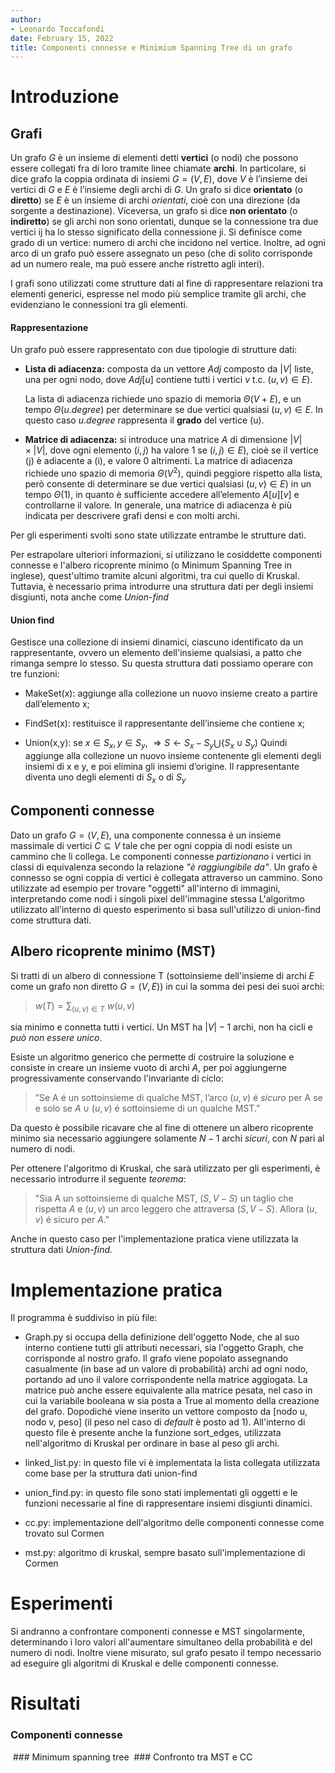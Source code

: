 ```yaml
---
author:
- Leonardo Toccafondi   
date: February 15, 2022
title: Componenti connesse e Minimium Spanning Tree di un grafo
---
```


# Introduzione

## Grafi

Un grafo $G$ è un insieme di elementi detti **vertici** (o nodi) che possono essere collegati fra di loro tramite linee chiamate **archi**. In particolare, si dice grafo la coppia ordinata di insiemi $G = (V, E)$, dove $V$ è l’insieme dei vertici di $G$ e $E$ è l’insieme degli archi di $G$.
Un grafo si dice **orientato** (o **diretto**) se $E$ è un insieme di archi *orientati*, cioè con una direzione (da sorgente a destinazione). Viceversa, un grafo si dice **non orientato** (o **indiretto**) se gli archi non sono orientati, dunque se la connessione tra due vertici ij ha lo stesso significato della connessione ji.
Si definisce come grado di un vertice: numero di archi che incidono nel vertice.
Inoltre, ad ogni arco di un grafo può essere assegnato un peso (che di solito corrisponde ad un numero reale, ma può essere anche ristretto agli interi).

I grafi sono utilizzati come strutture dati al fine di rappresentare relazioni tra elementi generici, espresse nel modo più semplice tramite gli archi, che evidenziano le connessioni tra gli elementi.

#### Rappresentazione

Un grafo può essere rappresentato con due tipologie di strutture dati:

- **Lista di adiacenza:** composta da un vettore $Adj$ composto da $|V|$ liste, una per ogni nodo, dove $Adj[u]$ contiene tutti i vertici $v$ t.c. $(u, v) \in E)$.
  
  La lista di adiacenza richiede uno spazio di memoria $\Theta(V + E)$, e un tempo $\Theta(u.degree)$ per determinare se due vertici qualsiasi $(u, v) \in E$.
  In questo caso $u.degree$ rappresenta il **grado** del vertice (u).

- **Matrice di adiacenza:** si introduce una matrice $A$ di dimensione $|V|\times|V|$, dove ogni elemento $(i,j)$ ha valore 1 se $(i, j) \in E)$, cioè se il vertice (j) è adiacente a (i), e valore 0 altrimenti. 
  La matrice di adiacenza richiede uno spazio di memoria $\Theta(V^2)$, quindi peggiore rispetto alla lista, però consente di determinare se due vertici qualsiasi $(u, v) \in E)$ in un tempo $\Theta(1)$, in quanto è sufficiente accedere all’elemento $A[u][v]$ e controllarne il valore.
  In generale, una matrice di adiacenza è più indicata per descrivere grafi densi e con molti archi.

Per gli esperimenti svolti sono state utilizzate entrambe le strutture dati.

Per estrapolare ulteriori informazioni, si utilizzano le cosiddette componenti connesse e l'albero ricoprente minimo (o Minimum Spanning Tree in inglese), quest'ultimo tramite alcuni algoritmi, tra cui quello di Kruskal. Tuttavia, è necessario prima introdurre una struttura dati per degli insiemi disgiunti, nota anche come *Union-find*

#### Union find

Gestisce una collezione di insiemi dinamici, ciascuno identificato da un rappresentante,
ovvero un elemento dell'insieme qualsiasi, a patto che rimanga sempre lo stesso.
Su questa struttura dati possiamo operare con tre funzioni:

- MakeSet(x): aggiunge alla collezione un nuovo insieme creato a partire dall’elemento x;

- FindSet(x): restituisce il rappresentante dell’insieme che contiene x;

- Union(x,y): se $x \in S_x, y \in S_y, \ \Rightarrow S \leftarrow S_x -S_y \bigcup \{S_x \cup S_y)$ 
  Quindi aggiunge alla collezione un nuovo insieme contenente gli elementi degli insiemi di x e y, e poi elimina gli insiemi d’origine. Il rappresentante diventa uno degli elementi di $S_x$ o di $S_y$

## Componenti connesse

Dato un grafo $G=(V,E)$, una componente connessa é un insieme massimale di vertici $C⊆V$ tale che per ogni coppia di nodi esiste un cammino che li collega.
Le componenti connesse *partizionano* i vertici in classi di equivalenza secondo la relazione *"è raggiungibile da"*. Un grafo è connesso se ogni coppia di vertici è collegata attraverso un cammino.
Sono utilizzate ad esempio per trovare "oggetti" all'interno di immagini, interpretando come nodi i singoli pixel dell'immagine stessa
L'algoritmo utilizzato all'interno di questo esperimento si basa sull'utilizzo di union-find come struttura dati.

## Albero ricoprente minimo (MST)

Si tratti di un albero di connessione T (sottoinsieme dell'insieme di archi $E$ come un grafo non diretto $G=(V,E)$) in cui la somma dei pesi dei suoi archi:

> $w(T) = \sum_{(u,v) \in T} \ w(u, v)$ 

sia minimo e connetta tutti i vertici.
Un MST ha $|V|-1$ archi, non ha cicli e *può non essere unico*.

Esiste un algoritmo generico che permette di costruire la soluzione e consiste in creare un insieme vuoto di archi $A$, per poi aggiungerne progressivamente conservando l'invariante di ciclo:

> ”Se A é un sottoinsieme di qualche MST, l’arco $(u,v)$ é *sicuro* per A se e solo se $A∪(u,v)$ é sottoinsieme di un qualche MST.”

Da questo è possibile ricavare che al fine di ottenere un albero ricoprente minimo sia necessario aggiungere solamente $N-1$ archi *sicuri*, con $N$ pari al numero di nodi.

Per ottenere l'algoritmo di Kruskal, che sarà utilizzato per gli esperimenti, è necessario introdurre il seguente *teorema*:

> "Sia A un sottoinsieme di qualche MST, $(S,V-S)$ un taglio che rispetta $A$ e $(u,v)$ un arco leggero che attraversa $(S,V-S)$. Allora $(u,v)$ é sicuro per $A$."

Anche in questo caso per l'implementazione pratica viene utilizzata la struttura dati *Union-find.*

# Implementazione pratica

Il programma è suddiviso in più file:

- Graph.py si occupa della definizione dell'oggetto Node, che al suo interno contiene tutti gli attributi necessari, sia l'oggetto Graph, che corrisponde al nostro grafo.  Il grafo viene popolato assegnando casualmente (in base ad un valore di probabilità) archi ad ogni nodo, portando ad uno il valore corrispondente nella matrice aggiogata.  La matrice può anche essere equivalente alla matrice pesata, nel caso in cui la variabile booleana w sia posta a True al momento della creazione del grafo. Dopodiché viene inserito un vettore composto da [nodo u, nodo v, peso] (il peso nel caso di *default* è posto ad 1). All'interno di questo file è presente anche la funzione sort_edges, utilizzata nell'algoritmo di Kruskal per ordinare in base al peso  gli archi.

- linked_list.py: in questo file vi è implementata la lista collegata utilizzata come base per la struttura dati union-find

- union_find.py: in questo file sono stati implementati gli oggetti e le funzioni necessarie al fine di rappresentare insiemi disgiunti dinamici.

- cc.py: implementazione dell'algoritmo delle componenti connesse come trovato sul Cormen

- mst.py: algoritmo di kruskal, sempre basato sull'implementazione di Cormen

# Esperimenti

Si andranno a confrontare componenti connesse e MST singolarmente, determinando i loro valori all'aumentare simultaneo della probabilità e del numero di nodi. Inoltre viene misurato, sul grafo pesato il tempo necessario ad eseguire gli algoritmi di Kruskal e delle componenti connesse.

# Risultati

### Componenti connesse

<img src="../img/cc.png" title="Figura 1" alt="" data-align="inline">
### Minimum spanning tree
<img src="../img/mst.png" title="Figura 2" alt="" data-align="inline">
### Confronto tra MST e CC
<img src="../img/time.png" title="Figura 3" alt="" data-align="inline">
